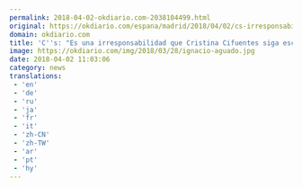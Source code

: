 ```yaml
---
permalink: 2018-04-02-okdiario.com-2038104499.html
original: https://okdiario.com/espana/madrid/2018/04/02/cs-irresponsabilidad-que-cristina-cifuentes-siga-escondida-cada-dia-que-pasa-aumentan-sospechas-2052496
domain: okdiario.com
title: 'C''s: "Es una irresponsabilidad que Cristina Cifuentes siga escondida"'
image: https://okdiario.com/img/2018/03/28/ignacio-aguado.jpg
date: 2018-04-02 11:03:06
category: news
translations: 
 - 'en'
 - 'de'
 - 'ru'
 - 'ja'
 - 'fr'
 - 'it'
 - 'zh-CN'
 - 'zh-TW'
 - 'ar'
 - 'pt'
 - 'hy'
---
```


